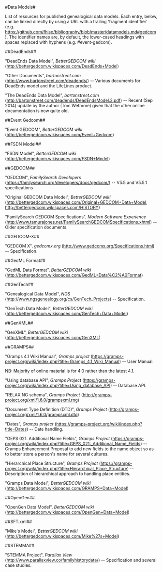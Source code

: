 #Data Models#

List of resources for published genealogical data models. Each entry, below, can be linked directly by using a URL with a trailing 'fragment identifier' (e.g. <https://github.com/fhiso/bibliography/blob/master/datamodels.md#gedcom>). The identifier names are, by default, the lower-cased headings with spaces replaced with hyphens (e.g. #event-gedcom).

##DeadEnds##

"DeadEnds Data Model", *BetterGEDCOM wiki* (<http://bettergedcom.wikispaces.com/DeadEnds+Model>)

"Other Documents", *bartonstreet.com* (<http://www.bartonstreet.com/deadends/>) -- Various documents for DeadEnds model and the LifeLines product.

"The DeadEnds Data Model", *bartonstreet.com* (<http://bartonstreet.com/deadends/DeadEndsModel.3.pdf>) -- Recent (Sep 2014) update by the author (Tom Wetmore) given that the other online documentation is now quite old.

##Event Gedcom##

"Event GEDCOM", *BetterGEDCOM wiki* (<http://bettergedcom.wikispaces.com/Event+Gedcom>)

##FSDN Model##

"FSDN Model", *BetterGEDCOM wiki* (<http://bettergedcom.wikispaces.com/FSDN+Model>)

##GEDCOM##

"GEDCOM", *FamilySearch Developers* (<https://familysearch.org/developers/docs/gedcom/>) -- V5.5 and V5.5.1 specifications

"Original GEDCOM Data Model", *BetterGEDCOM wiki* (<http://bettergedcom.wikispaces.com/Original+GEDCOM+Data+Model>, <http://bettergedcom.wikispaces.com/HISTORY>)

"FamilySearch GEDCOM Specifications", *Modern Software Experience* (<http://www.tamurajones.net/FamilySearchGEDCOMSpecifications.xhtml>) -- Older specification documents.

##GEDCOM-X##

"GEDCOM X", *gedcomx.org* (<http://www.gedcomx.org/Specifications.html>) -- Specification.

##GedML Format##

"GedML Data Format", *BetterGEDCOM wiki* (<http://bettergedcom.wikispaces.com/GedML+Data%C2%A0Format>)

##GenTech##

"Genealogical Data Model", *NGS* (<http://www.ngsgenealogy.org/cs/GenTech_Projects>) -- Specification.

"GenTech Data Model", *BetterGEDCOM wiki* (<http://bettergedcom.wikispaces.com/GenTech+Data+Model>)

##GenXML##

"GenXML", *BetterGEDCOM wiki* (<http://bettergedcom.wikispaces.com/GenXML>)

##GRAMPS##

"Gramps 4.1 Wiki Manual", *Gramps project* (<https://gramps-project.org/wiki/index.php?title=Gramps_4.1_Wiki_Manual>) -- User Manual.

NB: Majority of online material is for 4.0 rather than the latest 4.1.

"Using database API", *Gramps Project* (<https://gramps-project.org/wiki/index.php?title=Using_database_API>) -- Database API.

"RELAX NG schema", *Gramps Project* (<http://gramps-project.org/xml/1.6.0/grampsxml.rng>)

"Document Type Definition (DTD)", *Gramps Project* (<http://gramps-project.org/xml/1.6.0/grampsxml.dtd>)

"Dates", *Gramps project* (<https://gramps-project.org/wiki/index.php?title=Dates>) -- Date handling.

"GEPS 021: Additional Name Fields", *Gramps Project* (<https://gramps-project.org/wiki/index.php?title=GEPS_021:_Additional_Name_Fields>) -- Gramps Enhancement Proposal to add new fields to the name object so as to better store a person's name for several cultures.

"Hierarchical Place Structure", *Gramps Project* (<https://gramps-project.org/wiki/index.php?title=Hierarchical_Place_Structure>) -- Description of hierarchical approach to handling place entities.

"Gramps Data Model", *BetterGEDCOM wiki* (<http://bettergedcom.wikispaces.com/GRAMPS+Data+Model>)

##OpenGen##

"OpenGen Data Model", *BetterGEDCOM wiki* (<http://bettergedcom.wikispaces.com/OpenGen+Data+Model>)

##SFT.xml##

"Mike's Model", *BetterGEDCOM wiki* (<http://bettergedcom.wikispaces.com/Mike%27s+Model>)

##STEMMA##

"STEMMA Project", *Parallax View* (<http://www.parallaxview.co/familyhistorydata/>) -- Specification and several case studies.
